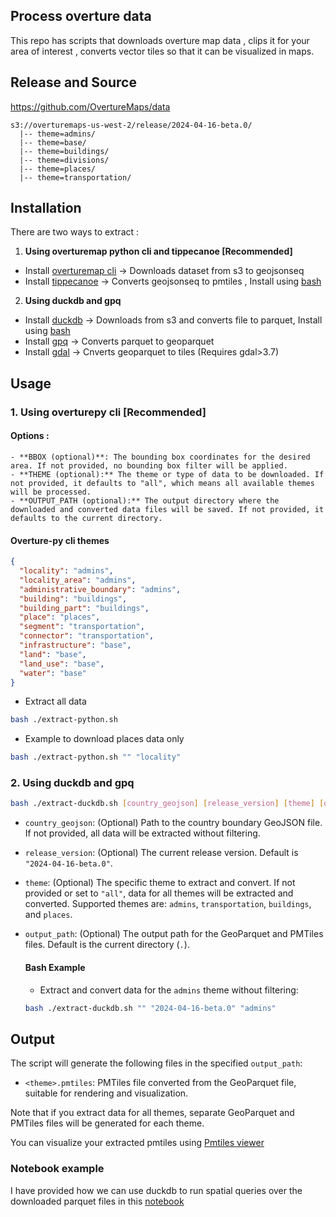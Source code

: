 ## Process overture data

This repo has scripts that downloads overture map data , clips it for your area of interest , converts vector tiles so that it can be visualized in maps.


## Release and Source 

https://github.com/OvertureMaps/data


```
s3://overturemaps-us-west-2/release/2024-04-16-beta.0/
  |-- theme=admins/
  |-- theme=base/
  |-- theme=buildings/
  |-- theme=divisions/
  |-- theme=places/
  |-- theme=transportation/
```

## Installation 

There are two ways to extract : 

1. **Using overturemap python cli and tippecanoe [Recommended]**

- Install [overturemap cli](https://github.com/OvertureMaps/overturemaps-py/tree/main) -> Downloads dataset from s3 to geojsonseq
- Install [tippecanoe](https://github.com/felt/tippecanoe) -> Converts geojsonseq to pmtiles , Install using [bash](./install/install-tippecanoe.sh)


2. **Using duckdb and gpq**

- Install [duckdb](https://duckdb.org/docs/installation/index) -> Downloads from s3 and converts file to parquet, Install using [bash](./install/install-duckdb.sh)
- Install [gpq](https://github.com/planetlabs/gpq#installation) -> Converts parquet to geoparquet 
- Install [gdal](https://gdal.org/programs/ogr2ogr.html) -> Cnverts geoparquet to tiles (Requires gdal>3.7)



## Usage 


### 1. Using overturepy cli [Recommended]

  #### Options : 
    - **BBOX (optional)**: The bounding box coordinates for the desired area. If not provided, no bounding box filter will be applied.
    - **THEME (optional):** The theme or type of data to be downloaded. If not provided, it defaults to "all", which means all available themes will be processed.
    - **OUTPUT_PATH (optional):** The output directory where the downloaded and converted data files will be saved. If not provided, it defaults to the current directory.
  
  #### Overture-py cli themes 
```json 
{
  "locality": "admins",
  "locality_area": "admins",
  "administrative_boundary": "admins",
  "building": "buildings",
  "building_part": "buildings",
  "place": "places",
  "segment": "transportation",
  "connector": "transportation",
  "infrastructure": "base",
  "land": "base",
  "land_use": "base",
  "water": "base"
}
```


  - Extract all data

  ```bash 
  bash ./extract-python.sh 
  ```


  - Example to download places data only 

  ```bash
  bash ./extract-python.sh "" "locality"
  ```
  

### 2. Using duckdb and gpq 

  ```bash
  bash ./extract-duckdb.sh [country_geojson] [release_version] [theme] [output_path]
  ```
  - `country_geojson`: (Optional) Path to the country boundary GeoJSON file. If not provided, all data will be extracted without filtering.
  - `release_version`: (Optional) The current release version. Default is `"2024-04-16-beta.0"`.
  - `theme`: (Optional) The specific theme to extract and convert. If not provided or set to `"all"`, data for all themes will be extracted and converted. Supported themes are: `admins`, `transportation`, `buildings`, and `places`.
  - `output_path`: (Optional) The output path for the GeoParquet and PMTiles files. Default is the current directory (`.`).

    #### Bash Example

    - Extract and convert data for the `admins` theme without filtering:
    
    ```bash
    bash ./extract-duckdb.sh "" "2024-04-16-beta.0" "admins"
    ```

## Output

The script will generate the following files in the specified `output_path`:

- `<theme>.pmtiles`: PMTiles file converted from the GeoParquet file, suitable for rendering and visualization.

Note that if you extract data for all themes, separate GeoParquet and PMTiles files will be generated for each theme.

You can visualize your extracted pmtiles using [Pmtiles viewer](https://protomaps.github.io/PMTiles/)


### Notebook example

I have provided how we can use duckdb to run spatial queries over the downloaded parquet files in this [notebook](./overture_duckdb.ipynb) 
